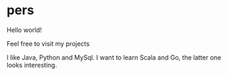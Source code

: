 # pers

Hello world!

Feel free to visit my projects

I like Java, Python and MySql. I want to learn Scala and Go, the latter one looks interesting.
